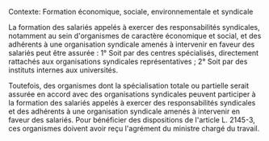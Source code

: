 Contexte: Formation économique, sociale, environnementale et syndicale

La formation des salariés appelés à exercer des responsabilités syndicales, notamment au sein d'organismes de caractère économique et social, et des adhérents à une organisation syndicale amenés à intervenir en faveur des salariés peut être assurée : 1° Soit par des centres spécialisés, directement rattachés aux organisations syndicales représentatives ; 2° Soit par des instituts internes aux universités.

Toutefois, des organismes dont la spécialisation totale ou partielle serait assurée en accord avec des organisations syndicales peuvent participer à la formation des salariés appelés à exercer des responsabilités syndicales et des adhérents à une organisation syndicale amenés à intervenir en faveur des salariés. Pour bénéficier des dispositions de l'article L. 2145-3, ces organismes doivent avoir reçu l'agrément du ministre chargé du travail.